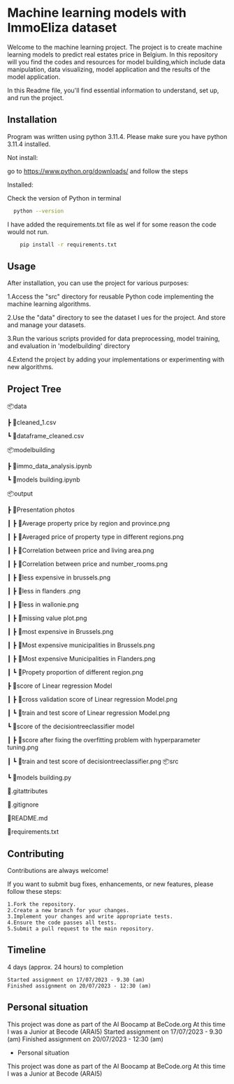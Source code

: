 
# Machine learning models with ImmoEliza dataset

Welcome to the machine learning project. The project is to create machine learning models to predict real estates price in Belgium. 
In this repository will you find the codes and resources for model building,which include data manipulation, data visualizing, model application and the results of the model application.

In this Readme file, you'll find essential information to understand, set up, and run the project.


## Installation

Program was written using python 3.11.4. Please make sure you have python 3.11.4 installed.

Not install:

go to https://www.python.org/downloads/ and follow the steps

Installed:

Check the version of Python in terminal

```bash
  python --version
```

I have added the requirements.txt file as wel if for some reason the code would not run.

```bash
    pip install -r requirements.txt
```
## Usage
After installation, you can use the project for various purposes:

   
  1.Access the "src" directory for reusable Python code implementing the machine learning algorithms.

  2.Use the "data" directory to see the dataset I ues for the project. And store and manage your datasets. 

 3.Run the various scripts provided for data preprocessing, model training, and evaluation in 'modelbuilding' directory

 4.Extend the project by adding your implementations or experimenting with new algorithms.


## Project Tree
📦data

 ┣ 📜cleaned_1.csv

 ┗ 📜dataframe_cleaned.csv

📦modelbuilding

 ┣ 📜immo_data_analysis.ipynb

 ┗ 📜models building.ipynb

📦output

 ┣ 📂Presentation photos

 ┃ ┣ 📜Average property price by region and province.png

 ┃ ┣ 📜Averaged price of property type in different regions.png

 ┃ ┣ 📜Correlation between price and living area.png

 ┃ ┣ 📜Correlation between price and number_rooms.png

 ┃ ┣ 📜less expensive in brussels.png

 ┃ ┣ 📜less in flanders .png

 ┃ ┣ 📜less in wallonie.png

 ┃ ┣ 📜missing value plot.png

 ┃ ┣ 📜most expensive in Brussels.png

 ┃ ┣ 📜Most expensive municipalities in Brussels.png

 ┃ ┣ 📜Most expensive Municipalities in Flanders.png

 ┃ ┗ 📜Propety proportion of different region.png
 

 ┣ 📂score of Linear regression Model

 ┃ ┣ 📜cross validation score of Linear regression Model.png

 ┃ ┗ 📜train and test score of Linear regression Model.png

 ┗ 📂score of the decisiontreeclassifier model

 ┃ ┣ 📜score after fixing the overfitting problem with 
 hyperparameter tuning.png

 ┃ ┗ 📜train and test score of decisiontreeclassifier.png
 📦src

 ┗ 📜models building.py

📜.gitattributes

📜.gitignore

📜README.md

📜requirements.txt

## Contributing

Contributions are always welcome!

If you want to submit bug fixes, enhancements, or new features, please follow these steps:

    1.Fork the repository.
    2.Create a new branch for your changes.
    3.Implement your changes and write appropriate tests.
    4.Ensure the code passes all tests.
    5.Submit a pull request to the main repository.

## Timeline

4 days (approx. 24 hours) to completion

    Started assignment on 17/07/2023 - 9.30 (am)
    Finished assignment on 20/07/2023 - 12:30 (am)

## Personal situation

This project was done as part of the AI Boocamp at BeCode.org At this time I was a Junior at Becode (ARAI5)
    Started assignment on 17/07/2023 - 9.30 (am)
    Finished assignment on 20/07/2023 - 12:30 (am)
   
- Personal situation

This project was done as part of the AI Boocamp at BeCode.org At this time I was a Junior at Becode (ARAI5)
